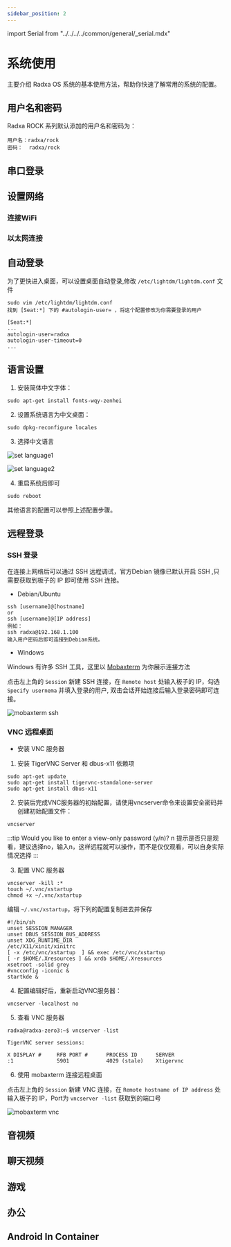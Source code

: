 ```yaml
---
sidebar_position: 2
---
```


import Serial from "../../../../common/general/\_serial.mdx"

# 系统使用

主要介绍 Radxa OS 系统的基本使用方法，帮助你快速了解常用的系统的配置。

## 用户名和密码

Radxa ROCK 系列默认添加的用户名和密码为：

```
用户名：radxa/rock
密码：  radxa/rock
```

## 串口登录

<Serial platform="rk" model="nx5"/>

## 设置网络

### 连接WiFi

### 以太网连接

## 自动登录

为了更快进入桌面，可以设置桌面自动登录,修改 `/etc/lightdm/lightdm.conf` 文件

```
sudo vim /etc/lightdm/lightdm.conf
找到 [Seat:*] 下的 #autologin-user= ，将这个配置修改为你需要登录的用户

[Seat:*]
...
autologin-user=radxa
autologin-user-timeout=0
...
```

## 语言设置

1. 安装简体中文字体：

```
sudo apt-get install fonts-wqy-zenhei
```

2. 设置系统语言为中文桌面：

```
sudo dpkg-reconfigure locales
```

3. 选择中文语言

![set language1 ](/img/zero/zero3/set-language1.webp)

![set language2 ](/img/zero/zero3/set-language2.webp)

4. 重启系统后即可

```
sudo reboot
```

其他语言的配置可以参照上述配置步骤。

## 远程登录

### SSH 登录

在连接上网络后可以通过 SSH 远程调试，官方Debian 镜像已默认开启 SSH ,只需要获取到板子的 IP 即可使用 SSH 连接。

- Debian/Ubuntu

```
ssh [username]@[hostname]
or
ssh [username]@[IP address]
例如：
ssh radxa@192.168.1.100
输入用户密码后即可连接到Debian系统。
```

- Windows

Windows 有许多 SSH 工具，这里以 [Mobaxterm](https://mobaxterm.mobatek.net/) 为你展示连接方法

点击左上角的 `Session` 新建 SSH 连接，在 `Remote host` 处输入板子的 IP，勾选 `Specify usernema` 并填入登录的用户, 双击会话开始连接后输入登录密码即可连接。

![mobaxterm ssh ](/img/zero/zero3/mobaxterm-ssh.webp)

### VNC 远程桌面

- 安装 VNC 服务器

1. 安装 TigerVNC Server 和 dbus-x11 依赖项

```
sudo apt-get update
sudo apt-get install tigervnc-standalone-server
sudo apt-get install dbus-x11
```

2. 安装后完成VNC服务器的初始配置，请使用vncserver命令来设置安全密码并创建初始配置文件：

```
vncserver
```

:::tip
Would you like to enter a view-only password (y/n)? n 提示是否只是观看，建议选择no，输入n，这样远程就可以操作，而不是仅仅观看，可以自身实际情况选择
:::

3. 配置 VNC 服务器

```
vncserver -kill :*
touch ~/.vnc/xstartup
chmod +x ~/.vnc/xstartup
```

编辑 `~/.vnc/xstartup`，将下列的配置复制进去并保存

```
#!/bin/sh
unset SESSION_MANAGER
unset DBUS_SESSION_BUS_ADDRESS
unset XDG_RUNTIME_DIR
/etc/X11/xinit/xinitrc
[ -x /etc/vnc/xstartup  ] && exec /etc/vnc/xstartup
[ -r $HOME/.Xresources ] && xrdb $HOME/.Xresources
xsetroot -solid grey
#vncconfig -iconic &
startkde &
```

4. 配置编辑好后，重新启动VNC服务器：

```
vncserver -localhost no
```

5. 查看 VNC 服务器

```
radxa@radxa-zero3:~$ vncserver -list

TigerVNC server sessions:

X DISPLAY #     RFB PORT #      PROCESS ID      SERVER
:1              5901            4029 (stale)    Xtigervnc
```

6. 使用 mobaxterm 连接远程桌面

点击左上角的 `Session` 新建 VNC 连接，在 `Remote hostname of IP address` 处输入板子的 IP，Port为 `vncserver -list` 获取到的端口号

![mobaxterm vnc ](/img/zero/zero3/mobaxterm-vnc.webp)

## 音视频

## 聊天视频

## 游戏

## 办公

## Android In Container
